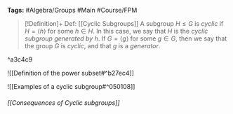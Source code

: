 **Tags:** #Algebra/Groups #Main #Course/FPM 

> [!Definition]+ Def: [[Cyclic Subgroups]]
> A subgroup $H\le G$ is *cyclic* if $H = \langle h \rangle$ for some $h\in H$. In this case, we say that $H$ is the *cyclic subgroup generated by h*. If $G=\langle g \rangle$ for some $g\in G$, then we say that the group $G$ is *cyclic*, and that $g$ is a *generator*.
> 

^a3c4c9

![[Definition of the power subset#^b27ec4]]

![[Examples of a cyclic subgroup#^050108]]

###### [[Consequences of Cyclic subgroups]]

